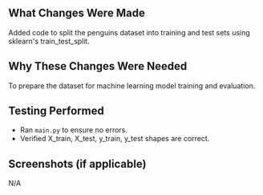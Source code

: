 ## What Changes Were Made
Added code to split the penguins dataset into training and test sets using sklearn's train_test_split.

## Why These Changes Were Needed
To prepare the dataset for machine learning model training and evaluation.

## Testing Performed
- Ran `main.py` to ensure no errors.
- Verified X_train, X_test, y_train, y_test shapes are correct.

## Screenshots (if applicable)
N/A